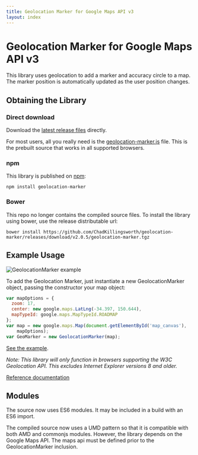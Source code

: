 ```yaml
---
title: Geolocation Marker for Google Maps API v3
layout: index
---
```


# Geolocation Marker for Google Maps API v3

This library uses geolocation to add a marker and accuracy circle to a map. The marker position is automatically updated as the user position changes.

## Obtaining the Library

### Direct download
Download the [latest release files](https://github.com/ChadKillingsworth/geolocation-marker/releases/tag/v2.0.5) directly.

For most users, all you really need is the [geolocation-marker.js](https://github.com/ChadKillingsworth/geolocation-marker/releases/download/v2.0.5/geolocation-marker.js) file.
This is the prebuilt source that works in all supported browsers.

### npm
This library is published on [npm](https://www.npmjs.com/package/geolocation-marker):

    npm install geolocation-marker

### Bower
This repo no longer contains the compiled source files. To install the library using bower, use the release distributable url:

    bower install https://github.com/ChadKillingsworth/geolocation-marker/releases/download/v2.0.5/geolocation-marker.tgz

## Example Usage

![GeolocationMarker example](https://chadkillingsworth.github.io/geolocation-marker/images/example.png)

To add the Geolocation Marker, just instantiate a new GeolocationMarker object, passing the constructor your map object:

```JavaScript
var mapOptions = {
  zoom: 17,
  center: new google.maps.LatLng(-34.397, 150.644),
  mapTypeId: google.maps.MapTypeId.ROADMAP
};
var map = new google.maps.Map(document.getElementById('map_canvas'),
    mapOptions);
var GeoMarker = new GeolocationMarker(map);
```

[See the example](https://chadkillingsworth.github.io/geolocation-marker/test/example.html).

*Note: This library will only function in browsers supporting the W3C Geolocation API. This excludes Internet Explorer versions 8 and older.*

[Reference documentation](https://chadkillingsworth.github.io/geolocation-marker/docs/reference.html)

## Modules
The source now uses ES6 modules. It may be included in a build with an ES6 import.

The compiled source now uses a UMD pattern so that it is compatible with both AMD and commonjs
modules. However, the library depends on the Google Maps API. The maps api must be defined prior to the GeolocationMarker inclusion.
